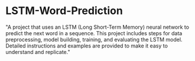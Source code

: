 # LSTM-Word-Prediction
"A project that uses an LSTM (Long Short-Term Memory) neural network to predict the next word in a sequence. This project includes steps for data preprocessing, model building, training, and evaluating the LSTM model. Detailed instructions and examples are provided to make it easy to understand and replicate."
